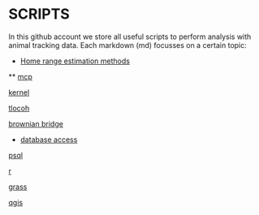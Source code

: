 # SCRIPTS
In this github account we store all useful scripts to perform analysis with animal tracking data. 
Each markdown (md) focusses on a certain topic: 

* [Home range estimation methods](HOME_RANGE_ESTIMATION.md)

** [mcp](HOME_RANGE_ESTIMATION.md)

[kernel](HOME_RANGE_ESTIMATION.md)

[tlocoh](HOME_RANGE_ESTIMATION.md)

[brownian bridge](HOME_RANGE_ESTIMATION.md)

* [database access](DATABASE_ACCESS.md)

[psql](DATABASE_ACCESS.md)

[r](DATABASE_ACCESS.md)

[grass](DATABASE_ACCESS.md)

[qgis](DATABASE_ACCESS.md)
